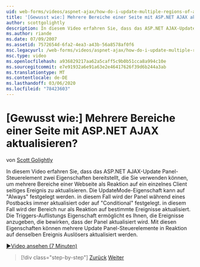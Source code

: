 ```yaml
---
uid: web-forms/videos/aspnet-ajax/how-do-i-update-multiple-regions-of-a-page-with-aspnet-ajax
title: '[Gewusst wie:] Mehrere Bereiche einer Seite mit ASP.NET AJAX aktualisieren? | Microsoft-Dokumentation'
author: scottgolightly
description: In diesem Video erfahren Sie, dass das ASP.NET AJAX-Update Panel-Steuerelement zwei Eigenschaften bereitstellt, die Sie verwenden können, um mehrere Bereiche einer Webseite in den folgenden Punkten zu aktualisieren...
ms.author: riande
ms.date: 07/09/2007
ms.assetid: 7572654d-6fa2-4ea3-a43b-56a8578af0f6
msc.legacyurl: /web-forms/videos/aspnet-ajax/how-do-i-update-multiple-regions-of-a-page-with-aspnet-ajax
msc.type: video
ms.openlocfilehash: a936829217aa62a5caff5c9b0b51cca8a994c10e
ms.sourcegitcommit: e7e91932a6e91a63e2e46417626f39d6b244a3ab
ms.translationtype: MT
ms.contentlocale: de-DE
ms.lasthandoff: 03/06/2020
ms.locfileid: "78423603"
---
```

# <a name="how-do-i-update-multiple-regions-of-a-page-with-aspnet-ajax"></a>[Gewusst wie:] Mehrere Bereiche einer Seite mit ASP.NET AJAX aktualisieren?

von [Scott Golightly](https://github.com/scottgolightly)

In diesem Video erfahren Sie, dass das ASP.NET AJAX-Update Panel-Steuerelement zwei Eigenschaften bereitstellt, die Sie verwenden können, um mehrere Bereiche einer Webseite als Reaktion auf ein einzelnes Client seitiges Ereignis zu aktualisieren. Die UpdateMode-Eigenschaft kann auf "Always" festgelegt werden. in diesem Fall wird der Panel während eines Postbacks immer aktualisiert oder auf "Conditional" festgelegt. in diesem Fall wird der Bereich nur als Reaktion auf bestimmte Ereignisse aktualisiert. Die Triggers-Auflistungs Eigenschaft ermöglicht es Ihnen, die Ereignisse anzugeben, die bewirken, dass der Panel aktualisiert wird. Mit diesen Eigenschaften können mehrere Update Panel-Steuerelemente in Reaktion auf denselben Ereignis Auslösers aktualisiert werden.

[&#9654;Video ansehen (7 Minuten)](https://channel9.msdn.com/Blogs/ASP-NET-Site-Videos/how-do-i-update-multiple-regions-of-a-page-with-aspnet-ajax)

> [!div class="step-by-step"]
> [Zurück](how-do-i-implement-the-ajax-after-processing-pattern.md)
> [Weiter](how-do-i-choose-between-methods-of-ajax-page-updates.md)
